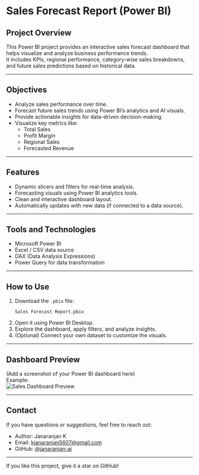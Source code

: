 # Sales Forecast Report (Power BI)

## Project Overview
This Power BI project provides an interactive sales forecast dashboard that helps visualize and analyze business performance trends.  
It includes KPIs, regional performance, category-wise sales breakdowns, and future sales predictions based on historical data.

---

## Objectives
- Analyze sales performance over time.
- Forecast future sales trends using Power BI’s analytics and AI visuals.
- Provide actionable insights for data-driven decision-making.
- Visualize key metrics like:
  - Total Sales
  - Profit Margin
  - Regional Sales
  - Forecasted Revenue

---

## Features
- Dynamic slicers and filters for real-time analysis.
- Forecasting visuals using Power BI analytics tools.
- Clean and interactive dashboard layout.
- Automatically updates with new data (if connected to a data source).

---

## Tools and Technologies
- Microsoft Power BI
- Excel / CSV data source
- DAX (Data Analysis Expressions)
- Power Query for data transformation

---

## How to Use
1. Download the `.pbix` file:
   ```
   Sales Forecast Report.pbix
   ```
2. Open it using Power BI Desktop.
3. Explore the dashboard, apply filters, and analyze insights.
4. (Optional) Connect your own dataset to customize the visuals.

---

## Dashboard Preview
(Add a screenshot of your Power BI dashboard here)  
Example:  
![Sales Dashboard Preview](images/sales_dashboard_preview.png)

---

## Contact
If you have questions or suggestions, feel free to reach out:
- Author: Janaranjan K
- Email: kjanaranjan5607@gmail.com
- GitHub: [@janaranjan-ai](https://github.com/janaranjan-ai)

---

If you like this project, give it a star on GitHub!
